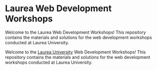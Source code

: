 # Laurea Web Development Workshops

Welcome to the Laurea Web Development Workshops! This repository contains the materials and solutions for the web development workshops conducted at Laurea University.

Welcome to the [Laurea University](https://turbo-carnival-1p2q64z.pages.github.io/WS01/) Web Development Workshops! This repository contains the materials and solutions for the web development workshops conducted at Laurea University.
